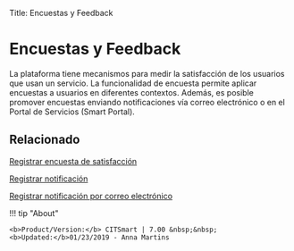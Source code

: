 Title: Encuestas y Feedback

# Encuestas y Feedback

La plataforma tiene mecanismos para medir la satisfacción de los usuarios que usan un servicio. La funcionalidad de encuesta permite aplicar encuestas a usuarios en diferentes contextos. Además, es posible promover encuestas enviando notificaciones vía correo electrónico o en el Portal de Servicios (Smart Portal).

## Relacionado

[Registrar encuesta de satisfacción][1]

[Registrar notificación][2]

[Registrar notificación por correo electrónico][3]


!!! tip "About"

    <b>Product/Version:</b> CITSmart | 7.00 &nbsp;&nbsp;
    <b>Updated:</b>01/23/2019 - Anna Martins



[1]:/es-es/citsmart-7/processes/portfolio-and-catalog/configuration/register-satisfaction-survey.html
[2]:/es-es/citsmart-7/additional-features/communication-and-notification/notification/use/notification.html
[3]:/es-es/citsmart-7/additional-features/communication-and-notification/email/register-email-notification.html
